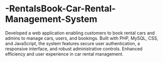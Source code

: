 # -RentalsBook-Car-Rental-Management-System
Developed a web application enabling customers to book rental cars and admins to manage cars, users, and bookings. Built with PHP, MySQL, CSS, and JavaScript, the system features secure user authentication, a responsive interface, and robust administrative controls. Enhanced efficiency and user experience in car rental management.
